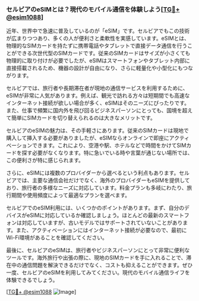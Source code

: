 ### セルビアのeSIMとは？現代のモバイル通信を体験しよう[[TG💪+ @esim1088](https://t.me/s/esim1088)]

近年、世界中で急速に普及しているのが「eSIM」です。セルビアでもこの技術が広まりつつあり、多くの人が便利さと柔軟性を実感しています。eSIMとは、物理的なSIMカードを持たずに携帯電話やタブレットで直接データ通信を行うことができる次世代型のSIMカードです。従来のSIMカードはサイズが小さくても物理的に取り付けが必要でしたが、eSIMはスマートフォンやタブレット内部に直接搭載されるため、機器の設計が自由になり、さらに軽量化や小型化にもつながります。

セルビアでは、旅行者や長期滞在者が現地の通信サービスを利用するために、eSIMが非常に人気があります。例えば、観光で訪れる方々は短期間でも高速なインターネット接続が欲しい場合が多く、eSIMはそのニーズにぴったりです。また、仕事で頻繁に国内外を飛び回るビジネスパーソンにとっても、国境を超えて簡単にSIMカードを切り替えられるのは大きなメリットです。

セルビアのeSIMの魅力は、その手軽さにあります。従来のSIMカードは現地で購入して挿入する必要がありましたが、eSIMならオンラインで即座にアクティベーションできます。これにより、空港や駅、ホテルなどで時間をかけてSIMカードを探す必要がなくなります。特に急いでいる時や言葉が通じない場所では、この便利さが特に感じられます。

さらに、eSIMには複数のプロバイダーから選べるという利点もあります。セルビアでは、主要な通信会社だけでなく、海外のプロバイダーもeSIMを提供しており、旅行者の多様なニーズに対応しています。料金プランも多岐にわたり、旅行期間や使用頻度によって最適なプランを選べます。

セルビアでのeSIM利用には、いくつかのポイントがあります。まず、自分のデバイスがeSIMに対応しているか確認しましょう。ほとんどの最新のスマートフォンは対応していますが、古いモデルではサポートされていないことがあります。また、アクティベーションにはインターネット接続が必要なので、最初にWi-Fi環境があることを確認してください。

最後に、セルビアのeSIMは、旅行者やビジネスパーソンにとって非常に便利なツールです。海外旅行や出張の際に、現地のSIMカードを手に入れることで、滞在中の通信問題を解決できるだけでなく、コストも抑えることができます。ぜひ一度、セルビアのeSIMを利用してみてください。現代のモバイル通信ライフを体験できるでしょう。

[[TG💪+ @esim1088](https://t.me/s/esim1088) ![Image](https://i.postimg.cc/Y0z9fWf4/image.png)]
